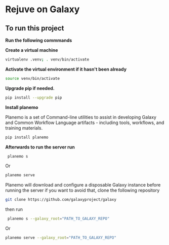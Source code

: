 # Rejuve on Galaxy

## To run this project
 
**Run the following commmands**

**Create a virtual machine**
```bash 
virtualenv .venv; . venv/bin/activate
```

**Activate the virtual environment if it hasn't been already**
```bash 
source venv/bin/activate 
```

**Upgrade pip if needed.**
```bash 
pip install --upgrade pip
```

**Install planemo**

Planemo is a set of Command-line utilities to assist in developing Galaxy and Common Workflow Language artifacts - including tools, workflows, and training materials.
```bash 
pip install planemo 
```

**Afterwards to run the server run**
```bash
 planemo s 
 ```
 Or
 ```bash
 planemo serve 
 ```
Planemo will download and configure a disposable Galaxy instance before running the server if you want to avoid that, clone the following repository 

```bash
git clone https://github.com/galaxyproject/galaxy 
```

then run
```bash
 planemo s --galaxy_root="PATH_TO_GALAXY_REPO"
 ```
 Or
```bash
planemo serve --galaxy_root="PATH_TO_GALAXY_REPO"
```
